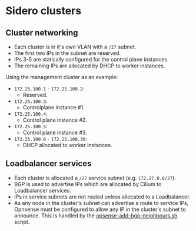 # Sidero clusters

## Cluster networking

- Each cluster is in it's own VLAN with a `/27` subnet.
- The first two IPs in the subnet are reserved.
- IPs 3-5 are statically configured for the control plane instances.
- The remaining IPs are allocated by DHCP to worker instances.

Using the management cluster as an example:

- `172.25.100.1` - `172.25.100.2`:
  - Reserved.
- `172.25.100.3`:
  - Controlplane instance #1. 
- `172.25.100.4`:
  - Control plane instance #2.
- `172.25.100.5`:
  - Control plane instance #3.
- `172.25.100.6` - `172.25.100.30`:
  - DHCP allocated to worker instances.

## Loadbalancer services

- Each cluster is allocated a `/27` service subnet (e.g. `172.27.0.0/27`).
- BGP is used to advertise IPs which are allocated by Cilium to Loadbalancer services.
- IPs in service subnets are not routed unless allocated to a Loadbalancer.
- As any node in the cluster's subnet can advertise a route to service IPs, Opnsense must be configured to allow any IP in the cluster's subnet to announce. This is handled by the [opsense-add-bgp-neighbours.sh](hack/opsense-add-bgp-neighbours.sh) script.
